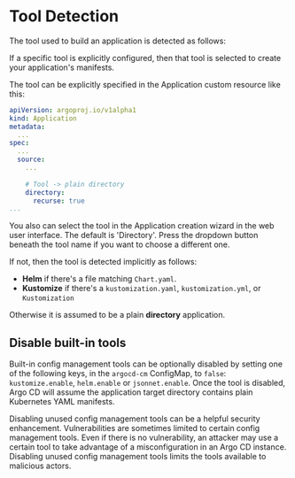 # Tool Detection

The tool used to build an application is detected as follows:

If a specific tool is explicitly configured, then that tool is selected to create your application's manifests.

The tool can be explicitly specified in the Application custom resource like this:
```yaml
apiVersion: argoproj.io/v1alpha1
kind: Application
metadata:
  ...
spec:
  ...
  source:
    ...
    
    # Tool -> plain directory
    directory:
      recurse: true
...
```

You also can select the tool in the Application creation wizard in the web user interface. The default is 'Directory'. Press the dropdown button beneath the tool name if you want to choose a different one.


If not, then the tool is detected implicitly as follows:

* **Helm** if there's a file matching `Chart.yaml`. 
* **Kustomize** if there's a `kustomization.yaml`, `kustomization.yml`, or `Kustomization`

Otherwise it is assumed to be a plain **directory** application. 

## Disable built-in tools

Built-in config management tools can be optionally disabled by setting one of the following
keys, in the `argocd-cm` ConfigMap, to `false`: `kustomize.enable`, `helm.enable` or `jsonnet.enable`. Once the
tool is disabled, Argo CD will assume the application target directory contains plain Kubernetes YAML manifests.

Disabling unused config management tools can be a helpful security enhancement. Vulnerabilities are sometimes limited to certain config management tools. Even if there is no vulnerability, an attacker may use a certain tool to take advantage of a misconfiguration in an Argo CD instance. Disabling unused config management tools limits the tools available to malicious actors.

